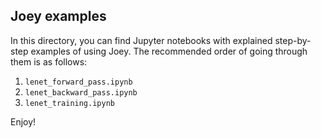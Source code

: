## Joey examples
In this directory, you can find Jupyter notebooks with explained step-by-step examples of using Joey. The recommended order of going through them is as follows:
1. `lenet_forward_pass.ipynb`
2. `lenet_backward_pass.ipynb`
3. `lenet_training.ipynb`

Enjoy!
